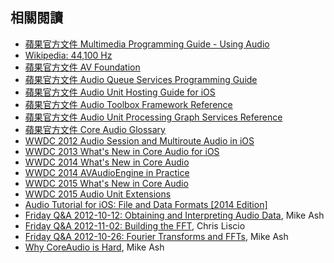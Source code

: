 相關閱讀
--------

- [蘋果官方文件 Multimedia Programming Guide - Using Audio](https://developer.apple.com/library/ios/documentation/AudioVideo/Conceptual/MultimediaPG/UsingAudio/UsingAudio.html)
- [Wikipedia: 44,100 Hz](http://www.wikiwand.com/en/44,100_Hz)
- [蘋果官方文件 AV Foundation](https://developer.apple.com/av-foundation/)
- [蘋果官方文件 Audio Queue Services Programming Guide](https://developer.apple.com/library/ios/documentation/MusicAudio/Conceptual/AudioQueueProgrammingGuide/Introduction/Introduction.html)
- [蘋果官方文件 Audio Unit Hosting Guide for iOS](https://developer.apple.com/library/ios/documentation/MusicAudio/Conceptual/AudioUnitHostingGuide_iOS/Introduction/Introduction.html)
- [蘋果官方文件 Audio Toolbox Framework Reference](https://developer.apple.com/library/ios/documentation/MusicAudio/Reference/CAAudioTooboxRef/)
- [蘋果官方文件 Audio Unit Processing Graph Services Reference](https://developer.apple.com/library/ios/documentation/AudioToolbox/Reference/AUGraphServicesReference/index.html)
- [蘋果官方文件 Core Audio Glossary](https://developer.apple.com/library/ios/documentation/MusicAudio/Reference/CoreAudioGlossary/Introduction/Introduction.html)
- [WWDC 2012 Audio Session and Multiroute Audio in iOS](https://developer.apple.com/videos/wwdc/2012/?id=505)
- [WWDC 2013 What's New in Core Audio for iOS](https://developer.apple.com/videos/wwdc/2013/?id=602)
- [WWDC 2014 What's New in Core Audio](https://developer.apple.com/videos/wwdc/2014/?id=501)
- [WWDC 2014 AVAudioEngine in Practice](https://developer.apple.com/videos/wwdc/2014/?id=502)
- [WWDC 2015 What's New in Core Audio](https://developer.apple.com/videos/wwdc/2015/?id=507)
- [WWDC 2015 Audio Unit Extensions](https://developer.apple.com/videos/wwdc/2015/?id=508)
- [Audio Tutorial for iOS: File and Data Formats [2014 Edition]](http://www.raywenderlich.com/69365/audio-tutorial-ios-file-data-formats-2014-edition)
- [Friday Q&A 2012-10-12: Obtaining and Interpreting Audio Data](https://mikeash.com/pyblog/friday-qa-2012-10-12-obtaining-and-interpreting-audio-data.html), Mike Ash
- [Friday Q&A 2012-11-02: Building the FFT](https://mikeash.com/pyblog/friday-qa-2012-11-02-building-the-fft.html), Chris Liscio
- [Friday Q&A 2012-10-26: Fourier Transforms and FFTs](https://mikeash.com/pyblog/friday-qa-2012-10-26-fourier-transforms-and-ffts.html), Mike Ash
- [Why CoreAudio is Hard](https://mikeash.com/pyblog/why-coreaudio-is-hard.html), Mike Ash
